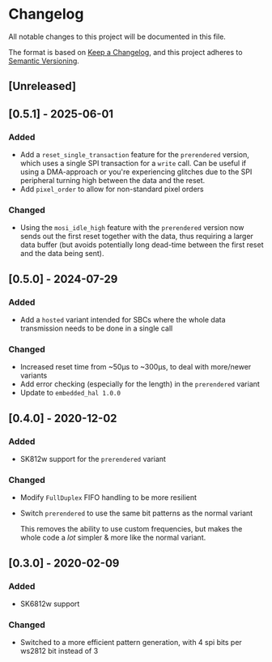 # Changelog
All notable changes to this project will be documented in this file.

The format is based on [Keep a Changelog](https://keepachangelog.com/en/1.0.0/),
and this project adheres to [Semantic Versioning](https://semver.org/spec/v2.0.0.html).

## [Unreleased]

## [0.5.1] - 2025-06-01
### Added
- Add a `reset_single_transaction` feature for the `prerendered` version, which uses a single SPI transaction for a `write` call. Can be useful if using a DMA-approach or you're experiencing glitches due to the SPI peripheral turning high between the data and the reset.
- Add `pixel_order` to allow for non-standard pixel orders

### Changed
- Using the `mosi_idle_high` feature with the `prerendered` version now sends out the first reset together with the data, thus requiring a larger data buffer (but avoids potentially long dead-time between the first reset and the data being sent).

## [0.5.0] - 2024-07-29
### Added
- Add a `hosted` variant intended for SBCs where the whole data transmission needs to be done in a single call

### Changed
- Increased reset time from ~50μs to ~300μs, to deal with more/newer variants
- Add error checking (especially for the length) in the `prerendered` variant
- Update to `embedded_hal 1.0.0`

## [0.4.0] - 2020-12-02
### Added
- SK812w support for the `prerendered` variant

### Changed
- Modify `FullDuplex` FIFO handling to be more resilient
- Switch `prerendered` to use the same bit patterns as the normal variant

  This removes the ability to use custom frequencies, but makes the whole code a
  *lot* simpler & more like the normal variant.

## [0.3.0] - 2020-02-09
### Added
- SK6812w support

### Changed
- Switched to a more efficient pattern generation, with 4 spi bits per ws2812
  bit instead of 3

